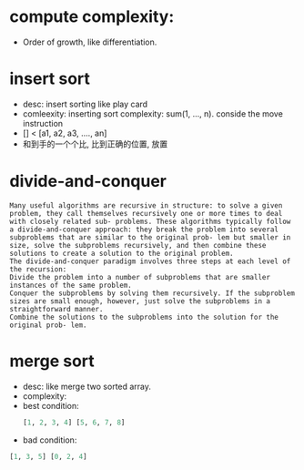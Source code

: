 # compute complexity:
* Order of growth, like differentiation.


# insert sort

* desc: insert sorting like play card
* comleexity: inserting sort complexity: sum(1, ..., n). conside the move instruction
* [] < [a1, a2, a3, ...., an]
* 和到手的一个个比, 比到正确的位置, 放置


# divide-and-conquer
```
Many useful algorithms are recursive in structure: to solve a given problem, they call themselves recursively one or more times to deal with closely related sub- problems. These algorithms typically follow a divide-and-conquer approach: they break the problem into several subproblems that are similar to the original prob- lem but smaller in size, solve the subproblems recursively, and then combine these solutions to create a solution to the original problem.
The divide-and-conquer paradigm involves three steps at each level of the recursion:
Divide the problem into a number of subproblems that are smaller instances of the same problem.
Conquer the subproblems by solving them recursively. If the subproblem sizes are small enough, however, just solve the subproblems in a straightforward manner.
Combine the solutions to the subproblems into the solution for the original prob- lem.
```

# merge sort
* desc: like merge two sorted array.
* complexity: 
* best condition: 
    ```python
    [1, 2, 3, 4] [5, 6, 7, 8]
    ```
* bad condition:
```python
[1, 3, 5] [0, 2, 4]
```
